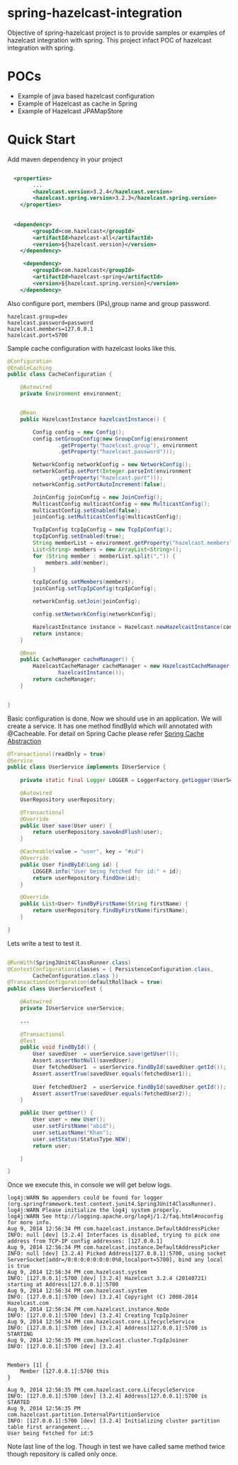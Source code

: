 spring-hazelcast-integration
================

Objective of spring-hazelcast project is to provide samples or examples of hazelcast integration with spring.
This project infact POC of hazelcast integration with spring.


POCs
================
* Example of java based hazelcast configuration
* Example of Hazelcast as cache in Spring
* Example of Hazelcast JPAMapStore


Quick Start
================
Add maven dependency in your project


```xml

  <properties>
		...
		<hazelcast.version>3.2.4</hazelcast.version>
		<hazelcast.spring.version>3.2.3</hazelcast.spring.version>
	</properties>
	
	
  <dependency>
		<groupId>com.hazelcast</groupId>
		<artifactId>hazelcast-all</artifactId>
		<version>${hazelcast.version}</version>
	</dependency>

	 <dependency>
		<groupId>com.hazelcast</groupId>
		<artifactId>hazelcast-spring</artifactId>
		<version>${hazelcast.spring.version}</version>
	</dependency>
```

Also configure port, members (IPs),group name and group password. 

```properties
hazelcast.group=dev
hazelcast.password=password
hazelcast.members=127.0.0.1
hazelcast.port=5700
```

Sample cache configuration with hazelcast looks like this.

```java
@Configuration
@EnableCaching
public class CacheConfiguration {

	@Autowired
	private Environment environment;


	@Bean
	public HazelcastInstance hazelcastInstance() {

		Config config = new Config();
		config.setGroupConfig(new GroupConfig(environment
				.getProperty("hazelcast.group"), environment
				.getProperty("hazelcast.password")));

		NetworkConfig networkConfig = new NetworkConfig();
		networkConfig.setPort(Integer.parseInt(environment
				.getProperty("hazelcast.port")));
		networkConfig.setPortAutoIncrement(false);

		JoinConfig joinConfig = new JoinConfig();
		MulticastConfig multicastConfig = new MulticastConfig();
		multicastConfig.setEnabled(false);
		joinConfig.setMulticastConfig(multicastConfig);

		TcpIpConfig tcpIpConfig = new TcpIpConfig();
		tcpIpConfig.setEnabled(true);
		String memberList = environment.getProperty("hazelcast.members");
		List<String> members = new ArrayList<String>();
		for (String member : memberList.split(",")) {
			members.add(member);
		}

		tcpIpConfig.setMembers(members);
		joinConfig.setTcpIpConfig(tcpIpConfig);

		networkConfig.setJoin(joinConfig);

		config.setNetworkConfig(networkConfig);

		HazelcastInstance instance = Hazelcast.newHazelcastInstance(config);
		return instance;
	}

	@Bean
	public CacheManager cacheManager() {
		HazelcastCacheManager cacheManager = new HazelcastCacheManager(
				hazelcastInstance());
		return cacheManager;
	}


}
```

Basic configuration is done. Now we should use in an  application.
We will create a service. It has one method findById which will annotated with @Cacheable. 
For detail on Spring Cache please refer [Spring Cache Abstraction](http://docs.spring.io/spring-framework/docs/current/spring-framework-reference/html/cache.html)

```java
@Transactional(readOnly = true)
@Service
public class UserService implements IUserService {
	
	private static final Logger LOGGER = LoggerFactory.getLogger(UserService.class);

	@Autowired
	UserRepository userRepository;

	@Transactional
	@Override
	public User save(User user) {
		return userRepository.saveAndFlush(user);
	}

	@Cacheable(value = "user", key = "#id")
	@Override
	public User findById(Long id) {
		LOGGER.info("User being fetched for id:" + id);
		return userRepository.findOne(id);
	}

	@Override
	public List<User> findByFirstName(String firstName) {
		return userRepository.findByFirstName(firstName);
	}

}
```

Lets write a test to test it.
```java

@RunWith(SpringJUnit4ClassRunner.class)
@ContextConfiguration(classes = { PersistenceConfiguration.class,
		CacheConfiguration.class })
@TransactionConfiguration(defaultRollback = true)
public class UserServiceTest {

	@Autowired
	private IUserService userService;

	...
	
	@Transactional
	@Test
	public void findById() {
		User savedUser  = userService.save(getUser());
		Assert.assertNotNull(savedUser);
		User fetchedUser1  = userService.findById(savedUser.getId());
		Assert.assertTrue(savedUser.equals(fetchedUser1));
		
		User fetchedUser2  = userService.findById(savedUser.getId());
		Assert.assertTrue(savedUser.equals(fetchedUser2));
	}

	public User getUser() {
		User user = new User();
		user.setFirstName("abid");
		user.setLastName("Khan");
		user.setStatus(StatusType.NEW);
		return user;

	}

}

```
Once we execute this, in console we will get below logs.

```console
log4j:WARN No appenders could be found for logger (org.springframework.test.context.junit4.SpringJUnit4ClassRunner).
log4j:WARN Please initialize the log4j system properly.
log4j:WARN See http://logging.apache.org/log4j/1.2/faq.html#noconfig for more info.
Aug 9, 2014 12:56:34 PM com.hazelcast.instance.DefaultAddressPicker
INFO: null [dev] [3.2.4] Interfaces is disabled, trying to pick one address from TCP-IP config addresses: [127.0.0.1]
Aug 9, 2014 12:56:34 PM com.hazelcast.instance.DefaultAddressPicker
INFO: null [dev] [3.2.4] Picked Address[127.0.0.1]:5700, using socket ServerSocket[addr=/0:0:0:0:0:0:0:0%0,localport=5700], bind any local is true
Aug 9, 2014 12:56:34 PM com.hazelcast.system
INFO: [127.0.0.1]:5700 [dev] [3.2.4] Hazelcast 3.2.4 (20140721) starting at Address[127.0.0.1]:5700
Aug 9, 2014 12:56:34 PM com.hazelcast.system
INFO: [127.0.0.1]:5700 [dev] [3.2.4] Copyright (C) 2008-2014 Hazelcast.com
Aug 9, 2014 12:56:34 PM com.hazelcast.instance.Node
INFO: [127.0.0.1]:5700 [dev] [3.2.4] Creating TcpIpJoiner
Aug 9, 2014 12:56:34 PM com.hazelcast.core.LifecycleService
INFO: [127.0.0.1]:5700 [dev] [3.2.4] Address[127.0.0.1]:5700 is STARTING
Aug 9, 2014 12:56:35 PM com.hazelcast.cluster.TcpIpJoiner
INFO: [127.0.0.1]:5700 [dev] [3.2.4] 


Members [1] {
	Member [127.0.0.1]:5700 this
}

Aug 9, 2014 12:56:35 PM com.hazelcast.core.LifecycleService
INFO: [127.0.0.1]:5700 [dev] [3.2.4] Address[127.0.0.1]:5700 is STARTED
Aug 9, 2014 12:56:35 PM com.hazelcast.partition.InternalPartitionService
INFO: [127.0.0.1]:5700 [dev] [3.2.4] Initializing cluster partition table first arrangement...
User being fetched for id:5
```

Note last line of the log. Though in test we have called same method twice though repository is called only once.
